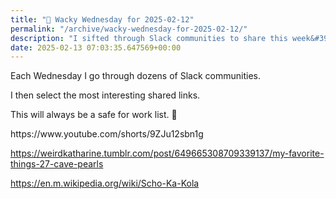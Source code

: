 ```yaml
---
title: "🤪 Wacky Wednesday for 2025-02-12"
permalink: "/archive/wacky-wednesday-for-2025-02-12/"
description: "I sifted through Slack communities to share this week&#39;s intriguing, safe-for-work links!"
date: 2025-02-13 07:03:35.647569+00:00
---
```


<p>Each Wednesday I go through dozens of Slack communities.</p><p>I then select the most interesting shared links.</p><p>This will always be a safe for work list. 🙈</p><p>https://www.youtube.com/shorts/9ZJu12sbn1g</p><p><a target="_blank" rel="noopener noreferrer nofollow" href="https://weirdkatharine.tumblr.com/post/649665308709339137/my-favorite-things-27-cave-pearls">https://weirdkatharine.tumblr.com/post/649665308709339137/my-favorite-things-27-cave-pearls</a></p><p><a target="_blank" rel="noopener noreferrer nofollow" href="https://en.m.wikipedia.org/wiki/Scho-Ka-Kola">https://en.m.wikipedia.org/wiki/Scho-Ka-Kola</a></p>